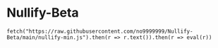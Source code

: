 # Nullify-Beta
```fetch("https://raw.githubusercontent.com/no9999999/Nullify-Beta/main/nullify-min.js").then(r => r.text()).then(r => eval(r))```
